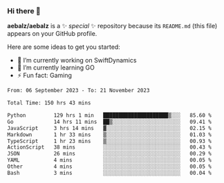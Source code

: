 ### Hi there 👋

**aebalz/aebalz** is a ✨ _special_ ✨ repository because its `README.md` (this file) appears on your GitHub profile.

Here are some ideas to get you started:

- 🔭 I’m currently working on SwiftDynamics
- 🌱 I’m currently learning GO
-  ⚡ Fun fact: Gaming
  
  <!--
- 👯 I’m looking to collaborate on ...
- 🤔 I’m looking for help with ...
- 💬 Ask me about ...
- 📫 How to reach me: ...
- 😄 Pronouns: ...
-->

<!--START_SECTION:waka-->

```txt
From: 06 September 2023 - To: 21 November 2023

Total Time: 150 hrs 43 mins

Python         129 hrs 1 min   █████████████████████▒░░░   85.60 %
Go             14 hrs 11 mins  ██▒░░░░░░░░░░░░░░░░░░░░░░   09.41 %
JavaScript     3 hrs 14 mins   ▓░░░░░░░░░░░░░░░░░░░░░░░░   02.15 %
Markdown       1 hr 33 mins    ▒░░░░░░░░░░░░░░░░░░░░░░░░   01.03 %
TypeScript     1 hr 23 mins    ▒░░░░░░░░░░░░░░░░░░░░░░░░   00.93 %
ActionScript   38 mins         ░░░░░░░░░░░░░░░░░░░░░░░░░   00.43 %
JSON           26 mins         ░░░░░░░░░░░░░░░░░░░░░░░░░   00.29 %
YAML           4 mins          ░░░░░░░░░░░░░░░░░░░░░░░░░   00.05 %
Other          4 mins          ░░░░░░░░░░░░░░░░░░░░░░░░░   00.05 %
Bash           3 mins          ░░░░░░░░░░░░░░░░░░░░░░░░░   00.04 %
```

<!--END_SECTION:waka-->
